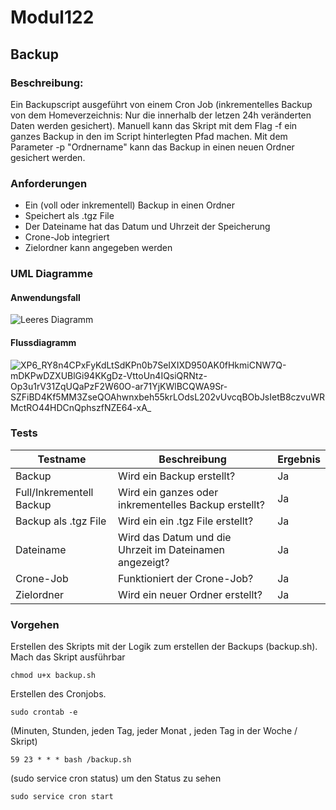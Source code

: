 # Modul122
## Backup

### Beschreibung:
Ein Backupscript ausgeführt von einem Cron Job (inkrementelles Backup von dem Homeverzeichnis: Nur die innerhalb der letzen 24h veränderten Daten werden gesichert). Manuell kann das Skript mit dem Flag -f ein ganzes Backup in den im Script hinterlegten Pfad machen. Mit dem Parameter -p "Ordnername" kann das Backup in einen neuen Ordner gesichert werden.


### Anforderungen
- Ein (voll oder inkrementell) Backup in einen Ordner
- Speichert als .tgz File
- Der Dateiname hat das Datum und Uhrzeit der Speicherung
- Crone-Job integriert
- Zielordner kann angegeben werden


### UML Diagramme
#### Anwendungsfall
![Leeres Diagramm](https://user-images.githubusercontent.com/71868170/177398862-934c843b-5e81-42b5-94e7-20a37e83ed43.png)

#### Flussdiagramm
![XP6_RY8n4CPxFyKdLtSdKPn0b7SeIXIXD950AK0fHkmiCNW7Q-mDKPwDZXUBlGi94KKgDz-VttoUn4IQsiQRNtz-Op3u1rV31ZqUQaPzF2W60O-ar71YjKWlBCQWA9Sr-SZFiBD4Kf5MM3ZseQOAhwnxbeh55krLOdsL202vUvcqBObJsIetB8czvuWRMctRO44HDCnQphszfNZE64-xA_](https://user-images.githubusercontent.com/71868170/177403545-f9b249db-9ef5-4c14-9938-71aaf8b5f6cc.png)


### Tests
| Testname  | Beschreibung | Ergebnis
| ------------- | ------------- | ------------- | 
| Backup  | Wird ein Backup erstellt?  | Ja |
| Full/Inkrementell Backup  | Wird ein ganzes oder inkrementelles Backup erstellt? | Ja |
| Backup als .tgz File  | Wird ein ein .tgz File erstellt?  | Ja |
| Dateiname  | Wird das Datum und die Uhrzeit im Dateinamen angezeigt?  | Ja |
| Crone-Job  | Funktioniert der Crone-Job? | Ja |
| Zielordner  | Wird ein neuer Ordner erstellt? | Ja |


### Vorgehen
Erstellen des Skripts mit der Logik zum erstellen der Backups (backup.sh). Mach das Skript ausführbar

```
chmod u+x backup.sh
```

Erstellen des Cronjobs.

```
sudo crontab -e
```
(Minuten, Stunden, jeden Tag, jeder Monat , jeden Tag in der Woche / Skript)

```
59 23 * * * bash /backup.sh

```
(sudo service cron status) um den Status zu sehen

```
sudo service cron start
```
